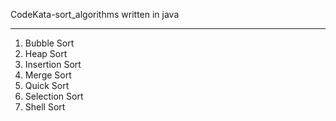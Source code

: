
CodeKata-sort_algorithms
written in java

---------

1. Bubble Sort
1. Heap Sort
1. Insertion Sort
1. Merge Sort
1. Quick Sort
1. Selection Sort
1. Shell Sort
